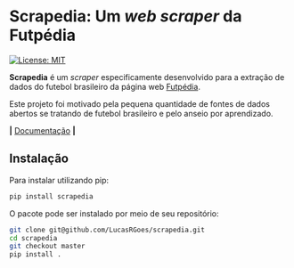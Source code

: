 Scrapedia: Um _web scraper_ da Futpédia
=======================================

[![License: MIT](https://img.shields.io/badge/License-MIT-yellow.svg)](https://opensource.org/licenses/MIT)

__Scrapedia__ é um _scraper_ especificamente desenvolvido para a extração de dados do futebol brasileiro da página web [Futpédia](http://futpedia.globo.com/).

Este projeto foi motivado pela pequena quantidade de fontes de dados abertos se tratando de futebol brasileiro e pelo anseio por aprendizado.

__|__ [Documentação](./docs/pt-br/usage.ipynb) __|__

## Instalação
Para instalar utilizando pip:

```bash
pip install scrapedia
```

O pacote pode ser instalado por meio de seu repositório:
```bash
git clone git@github.com/LucasRGoes/scrapedia.git
cd scrapedia
git checkout master
pip install .
```
